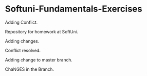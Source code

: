 # Softuni-Fundamentals-Exercises


Adding Conflict.

Repository for homework at SoftUni.

Adding changes.

Conflict resolved.

Adding change to master branch.

ChaNGES in the Branch.
